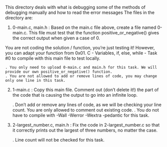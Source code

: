 This directory deals with what is debugging some of the methods of debugging manually and how to read the error messages
The files in the directory are:

1. 0-main.c, main.h : Based on the main.c file above, create a file named 0-main.c. This file must test that the function positive_or_negative() gives the correct output when given a case of 0.

You are not coding the solution / function, you’re just testing it! However, you can adapt your function from 0x01. C - Variables, if, else, while - Task #0 to compile with this main file to test locally.

	. You only need to upload 0-main.c and main.h for this task. We will provide our own positive_or_negative() function.
	. You are not allowed to add or remove lines of code, you may change only one line in this task.

2. 1-main.c : Copy this main file. Comment out (don’t delete it!) the part of the code that is causing the output to go into an infinite loop.

	. Don’t add or remove any lines of code, as we will be checking your line count. You are only allowed to comment out existing code.
	. You do not have to compile with -Wall -Werror -Wextra -pedantic for this task.

3. 2-largest_number.c, main.h : Fix the code in 2-largest_number.c so that it correctly prints out the largest of three numbers, no matter the case.

	. Line count will not be checked for this task.


